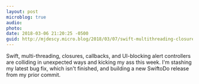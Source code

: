 ```yaml
---
layout: post
microblog: true
audio: 
photo: 
date: 2018-03-06 21:20:25 -0500
guid: http://mjdescy.micro.blog/2018/03/07/swift-multithreading-closures.html
---
```

Swift, multi-threading, closures, callbacks, and UI-blocking alert controllers are colliding in unexpected ways and kicking my ass this week. I'm stashing my latest bug fix, which isn't finished, and building a new SwiftoDo release from my prior commit.
